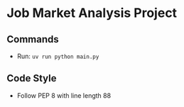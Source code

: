 # Job Market Analysis Project

## Commands
- Run: `uv run python main.py`

## Code Style
- Follow PEP 8 with line length 88
